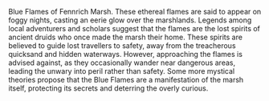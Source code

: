 Blue Flames of Fennrich Marsh. These ethereal flames are said to appear on foggy nights, casting an eerie glow over the marshlands. Legends among local adventurers and scholars suggest that the flames are the lost spirits of ancient druids who once made the marsh their home. These spirits are believed to guide lost travellers to safety, away from the treacherous quicksand and hidden waterways. However, approaching the flames is advised against, as they occasionally wander near dangerous areas, leading the unwary into peril rather than safety. Some more mystical theories propose that the Blue Flames are a manifestation of the marsh itself, protecting its secrets and deterring the overly curious.
